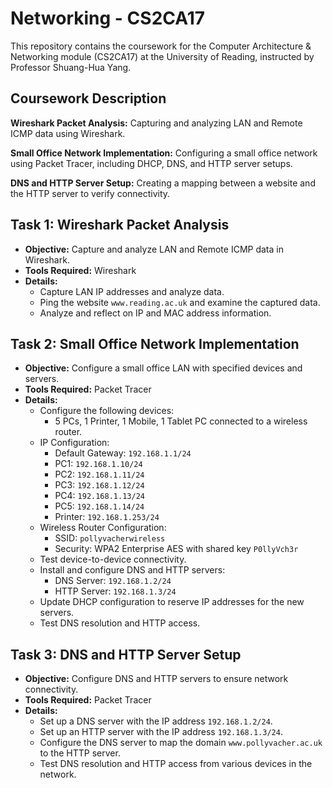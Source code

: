 # Networking - CS2CA17

This repository contains the coursework for the Computer Architecture & Networking module (CS2CA17) at the University of Reading, instructed by Professor Shuang-Hua Yang.

## Coursework Description
**Wireshark Packet Analysis:** Capturing and analyzing LAN and Remote ICMP data using Wireshark.

**Small Office Network Implementation:** Configuring a small office network using Packet Tracer, including DHCP, DNS, and HTTP server setups.

**DNS and HTTP Server Setup:** Creating a mapping between a website and the HTTP server to verify connectivity.

## Task 1: Wireshark Packet Analysis

- **Objective:** Capture and analyze LAN and Remote ICMP data in Wireshark.
- **Tools Required:** Wireshark
- **Details:**
  - Capture LAN IP addresses and analyze data.
  - Ping the website `www.reading.ac.uk` and examine the captured data.
  - Analyze and reflect on IP and MAC address information.

## Task 2: Small Office Network Implementation

- **Objective:** Configure a small office LAN with specified devices and servers.
- **Tools Required:** Packet Tracer
- **Details:**
  - Configure the following devices:
    - 5 PCs, 1 Printer, 1 Mobile, 1 Tablet PC connected to a wireless router.
  - IP Configuration:
    - Default Gateway: `192.168.1.1/24`
    - PC1: `192.168.1.10/24`
    - PC2: `192.168.1.11/24`
    - PC3: `192.168.1.12/24`
    - PC4: `192.168.1.13/24`
    - PC5: `192.168.1.14/24`
    - Printer: `192.168.1.253/24`
  - Wireless Router Configuration:
    - SSID: `pollyvacherwireless`
    - Security: WPA2 Enterprise AES with shared key `P0llyVch3r`
  - Test device-to-device connectivity.
  - Install and configure DNS and HTTP servers:
    - DNS Server: `192.168.1.2/24`
    - HTTP Server: `192.168.1.3/24`
  - Update DHCP configuration to reserve IP addresses for the new servers.
  - Test DNS resolution and HTTP access.

## Task 3: DNS and HTTP Server Setup

- **Objective:** Configure DNS and HTTP servers to ensure network connectivity.
- **Tools Required:** Packet Tracer
- **Details:**
  - Set up a DNS server with the IP address `192.168.1.2/24`.
  - Set up an HTTP server with the IP address `192.168.1.3/24`.
  - Configure the DNS server to map the domain `www.pollyvacher.ac.uk` to the HTTP server.
  - Test DNS resolution and HTTP access from various devices in the network.



